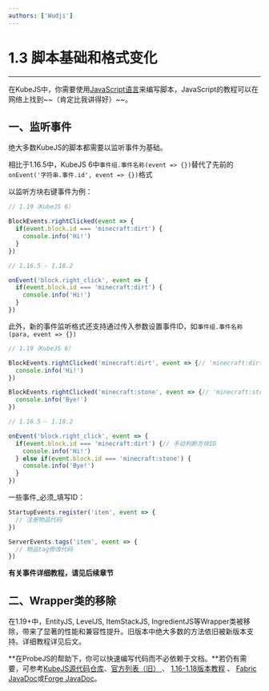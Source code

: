 ```yaml
---
authors: ['Wudji']
---
```


# 1.3 脚本基础和格式变化

***

在KubeJS中，你需要使用[JavaScript语言](https://www.w3school.com.cn/js/js\_intro.asp)来编写脚本，JavaScript的教程可以在网络上找到\~\~（肯定比我讲得好）\~\~。

## 一、监听事件

绝大多数KubeJS的脚本都需要以监听事件为基础。

相比于1.16.5中，KubeJS 6中`事件组.事件名称(event => {})`替代了先前的`onEvent('字符串.事件.id', event => {})`格式

以监听方块右键事件为例：

```js
// 1.19（KubeJS 6）

BlockEvents.rightClicked(event => {
  if(event.block.id === 'minecraft:dirt') {
    console.info('Hi!')
  }
})

// 1.16.5 - 1.18.2

onEvent('block.right_click', event => {
  if(event.block.id === 'minecraft:dirt') {
    console.info('Hi!')
  }
})
```

此外，新的事件监听格式还支持通过传入参数设置事件ID，如`事件组.事件名称(para, event => {})`

```js
// 1.19（KubeJS 6）

BlockEvents.rightClicked('minecraft:dirt', event => {// 'minecraft:dirt'为参数，该事件在右键点击泥土方块时触发
  console.info('Hi!')
})

BlockEvents.rightClicked('minecraft:stone', event => {// 'minecraft:stone'为参数，该事件在右键点击石头方块时触发
  console.info('Bye!')
})

// 1.16.5 - 1.18.2

onEvent('block.right_click', event => {
  if(event.block.id === 'minecraft:dirt') {// 手动判断方块ID
    console.info('Hi!')
  } else if(event.block.id === 'minecraft:stone') {
    console.info('Bye!')
  }
})
```

一些事件_必须_填写ID：

```js
StartupEvents.register('item', event => {
  // 注册物品代码
})

ServerEvents.tags('item', event => {
  // 物品tag修改代码
})
```

**有关事件详细教程，请见后续章节**

## 二、Wrapper类的移除

在1.19+中，EntityJS, LevelJS, ItemStackJS, IngredientJS等Wrapper类被移除，带来了显著的性能和兼容性提升。旧版本中绝大多数的方法依旧被新版本支持。详细教程详见后文。

\*\*在ProbeJS的帮助下，你可以快速编写代码而不必依赖于文档。\*\*若仍有需要，可参考[KubeJS源代码仓库](https://github.com/KubeJS-Mods/KubeJS/tree/1.19/main)、[官方列表（旧） ](https://kubejs.com/wiki/kubejs/)、 [1.16-1.18版本教程](https://www.mcbbs.net/thread-1207772-1-1.html) 、 [Fabric JavaDoc](https://fabricmc.net/develop/)或[Forge JavaDoc](https://nekoyue.github.io/ForgeJavaDocs-NG/)。